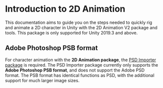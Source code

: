 # Introduction to 2D Animation

This documentation aims to guide you on the steps needed to quickly rig and animate a 2D character in Unity with the 2D Animation V2 package and tools. This package is only supported for Unity 2019.3 and above.

## Adobe Photoshop PSB format

For character animation with the __2D Animation package__, the [PSD Importer package](https://docs.unity3d.com/Packages/com.unity.2d.psdimporter@latest/index.html?preview=1) is required. The  PSD Importer package currently only supports the __Adobe Photoshop PSB format__, and does not support the Adobe PSD format. The PSB format has identical functions as PSD, with the additional support for much larger image sizes.
